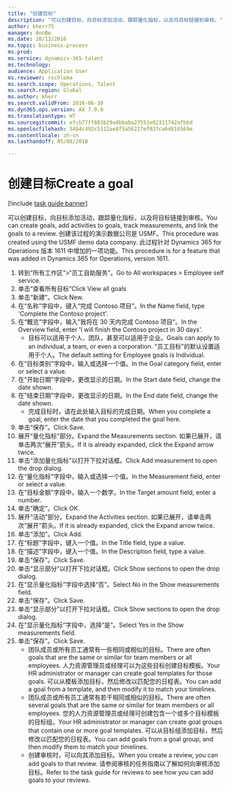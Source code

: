 ```yaml
--- 
title: "创建目标"
description: "可以创建目标，向目标添加活动，跟踪量化指标，以及将目标链接到审核。"
author: kherr75
manager: AnnBe
ms.date: 10/13/2016
ms.topic: business-process
ms.prod: 
ms.service: dynamics-365-talent
ms.technology: 
audience: Application User
ms.reviewer: rschloma
ms.search.scope: Operations, Talent
ms.search.region: Global
ms.author: kherr
ms.search.validFrom: 2016-06-30
ms.dyn365.ops.version: AX 7.0.0
ms.translationtype: HT
ms.sourcegitcommit: efcb77ff883b29a4bbaba27551e02311742afbbd
ms.openlocfilehash: 54b4c492c5112ae8f5a56227ef037ca6d016569e
ms.contentlocale: zh-cn
ms.lasthandoff: 05/08/2018

---
```

# <a name="create-a-goal"></a><span data-ttu-id="08b8c-103">创建目标</span><span class="sxs-lookup"><span data-stu-id="08b8c-103">Create a goal</span></span>

[!include [task guide banner](../../includes/task-guide-banner.md)]

<span data-ttu-id="08b8c-104">可以创建目标，向目标添加活动，跟踪量化指标，以及将目标链接到审核。</span><span class="sxs-lookup"><span data-stu-id="08b8c-104">You can create goals, add activities to goals, track measurements, and link the goals to a review.</span></span> <span data-ttu-id="08b8c-105">创建该过程的演示数据公司是 USMF。</span><span class="sxs-lookup"><span data-stu-id="08b8c-105">This procedure was created using the USMF demo data company.</span></span> <span data-ttu-id="08b8c-106">此过程针对 Dynamics 365 for Operations 版本 1611 中增加的一项功能。</span><span class="sxs-lookup"><span data-stu-id="08b8c-106">This procedure is for a feature that was added in Dynamics 365 for Operations, version 1611.</span></span>

1. <span data-ttu-id="08b8c-107">转到“所有工作区”>“员工自助服务”。</span><span class="sxs-lookup"><span data-stu-id="08b8c-107">Go to All workspaces > Employee self service.</span></span>
2. <span data-ttu-id="08b8c-108">单击“查看所有目标”</span><span class="sxs-lookup"><span data-stu-id="08b8c-108">Click View all goals</span></span>
3. <span data-ttu-id="08b8c-109">单击“新建”。</span><span class="sxs-lookup"><span data-stu-id="08b8c-109">Click New.</span></span>
4. <span data-ttu-id="08b8c-110">在“名称”字段中，键入“完成 Contoso 项目”。</span><span class="sxs-lookup"><span data-stu-id="08b8c-110">In the Name field, type 'Complete the Contoso project'.</span></span>
5. <span data-ttu-id="08b8c-111">在“概览”字段中，输入”我将在 30 天内完成 Contoso 项目“。</span><span class="sxs-lookup"><span data-stu-id="08b8c-111">In the Overview field, enter 'I will finish the Contoso project in 30 days'.</span></span>
    * <span data-ttu-id="08b8c-112">目标可以适用于个人、团队，甚至可以适用于企业。</span><span class="sxs-lookup"><span data-stu-id="08b8c-112">Goals can apply to an individual, a team, or even a corporation.</span></span> <span data-ttu-id="08b8c-113">“员工目标”的默认设置适用于个人。</span><span class="sxs-lookup"><span data-stu-id="08b8c-113">The default setting for Employee goals is Individual.</span></span>  
6. <span data-ttu-id="08b8c-114">在“目标类别”字段中，输入或选择一个值。</span><span class="sxs-lookup"><span data-stu-id="08b8c-114">In the Goal category field, enter or select a value.</span></span>
7. <span data-ttu-id="08b8c-115">在"开始日期"字段中，更改显示的日期。</span><span class="sxs-lookup"><span data-stu-id="08b8c-115">In the Start date field, change the date shown.</span></span>
8. <span data-ttu-id="08b8c-116">在"结束日期"字段中，更改显示的日期。</span><span class="sxs-lookup"><span data-stu-id="08b8c-116">In the End date field, change the date shown.</span></span>
    * <span data-ttu-id="08b8c-117">完成目标时，请在此处输入目标的完成日期。</span><span class="sxs-lookup"><span data-stu-id="08b8c-117">When you complete a goal, enter the date that you completed the goal here.</span></span>  
9. <span data-ttu-id="08b8c-118">单击“保存”。</span><span class="sxs-lookup"><span data-stu-id="08b8c-118">Click Save.</span></span>
10. <span data-ttu-id="08b8c-119">展开“量化指标”部分。</span><span class="sxs-lookup"><span data-stu-id="08b8c-119">Expand the Measurements section.</span></span> <span data-ttu-id="08b8c-120">如果已展开，请单击两次“展开”箭头。</span><span class="sxs-lookup"><span data-stu-id="08b8c-120">If it is already expanded, click the Expand arrow twice.</span></span>
11. <span data-ttu-id="08b8c-121">单击“添加量化指标”以打开下拉对话框。</span><span class="sxs-lookup"><span data-stu-id="08b8c-121">Click Add measurement to open the drop dialog.</span></span>
12. <span data-ttu-id="08b8c-122">在“量化指标”字段中，输入或选择一个值。</span><span class="sxs-lookup"><span data-stu-id="08b8c-122">In the Measurement field, enter or select a value.</span></span>
13. <span data-ttu-id="08b8c-123">在“目标金额”字段中，输入一个数字。</span><span class="sxs-lookup"><span data-stu-id="08b8c-123">In the Target amount field, enter a number.</span></span>
14. <span data-ttu-id="08b8c-124">单击“确定”。</span><span class="sxs-lookup"><span data-stu-id="08b8c-124">Click OK.</span></span>
15. <span data-ttu-id="08b8c-125">展开“活动”部分。</span><span class="sxs-lookup"><span data-stu-id="08b8c-125">Expand the Activities section.</span></span> <span data-ttu-id="08b8c-126">如果已展开，请单击两次“展开”箭头。</span><span class="sxs-lookup"><span data-stu-id="08b8c-126">If it is already expanded, click the Expand arrow twice.</span></span>
16. <span data-ttu-id="08b8c-127">单击“添加”。</span><span class="sxs-lookup"><span data-stu-id="08b8c-127">Click Add.</span></span>
17. <span data-ttu-id="08b8c-128">在“标题”字段中，键入一个值。</span><span class="sxs-lookup"><span data-stu-id="08b8c-128">In the Title field, type a value.</span></span>
18. <span data-ttu-id="08b8c-129">在“描述”字段中，键入一个值。</span><span class="sxs-lookup"><span data-stu-id="08b8c-129">In the Description field, type a value.</span></span>
19. <span data-ttu-id="08b8c-130">单击“保存”。</span><span class="sxs-lookup"><span data-stu-id="08b8c-130">Click Save.</span></span>
20. <span data-ttu-id="08b8c-131">单击“显示部分”以打开下拉对话框。</span><span class="sxs-lookup"><span data-stu-id="08b8c-131">Click Show sections to open the drop dialog.</span></span>
21. <span data-ttu-id="08b8c-132">在“显示量化指标”字段中选择“否”。</span><span class="sxs-lookup"><span data-stu-id="08b8c-132">Select No in the Show measurements field.</span></span>
22. <span data-ttu-id="08b8c-133">单击“保存”。</span><span class="sxs-lookup"><span data-stu-id="08b8c-133">Click Save.</span></span>
23. <span data-ttu-id="08b8c-134">单击“显示部分”以打开下拉对话框。</span><span class="sxs-lookup"><span data-stu-id="08b8c-134">Click Show sections to open the drop dialog.</span></span>
24. <span data-ttu-id="08b8c-135">在“显示量化指标”字段中，选择“是”。</span><span class="sxs-lookup"><span data-stu-id="08b8c-135">Select Yes in the Show measurements field.</span></span>
25. <span data-ttu-id="08b8c-136">单击“保存”。</span><span class="sxs-lookup"><span data-stu-id="08b8c-136">Click Save.</span></span>
    * <span data-ttu-id="08b8c-137">团队成员或所有员工通常有一些相同或相似的目标。</span><span class="sxs-lookup"><span data-stu-id="08b8c-137">There are often goals that are the same or similar for team members or all employees.</span></span>     <span data-ttu-id="08b8c-138">人力资源管理员或经理可以为这些目标创建目标模板。</span><span class="sxs-lookup"><span data-stu-id="08b8c-138">Your HR administrator or manager can create goal templates for those goals.</span></span> <span data-ttu-id="08b8c-139">可以从模板添加目标，然后修改以匹配您的日程表。</span><span class="sxs-lookup"><span data-stu-id="08b8c-139">You can add a goal from a template, and then modify it to match your timelines.</span></span>  
    * <span data-ttu-id="08b8c-140">团队成员或所有员工通常有若干相同或相似的目标。</span><span class="sxs-lookup"><span data-stu-id="08b8c-140">There are often several goals that are the same or similar for team members or all employees.</span></span>     <span data-ttu-id="08b8c-141">您的人力资源管理员或经理可创建包含一个或多个目标模板的目标组。</span><span class="sxs-lookup"><span data-stu-id="08b8c-141">Your HR administrator or manager can create goal groups that contain one or more goal templates.</span></span> <span data-ttu-id="08b8c-142">可以从目标组添加目标，然后修改以匹配您的日程表。</span><span class="sxs-lookup"><span data-stu-id="08b8c-142">You can add goals from a goal group, and then modify them to match your timelines.</span></span>  
    * <span data-ttu-id="08b8c-143">创建审核时，可以向其添加目标。</span><span class="sxs-lookup"><span data-stu-id="08b8c-143">When you create a review, you can add goals to that review.</span></span> <span data-ttu-id="08b8c-144">请参阅审核的任务指南以了解如何向审核添加目标。</span><span class="sxs-lookup"><span data-stu-id="08b8c-144">Refer to the task guide for reviews to see how you can add goals to your reviews.</span></span>  


